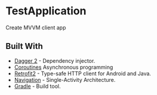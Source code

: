 # TestApplication
Create MVVM client app

## Built With
* [Dagger 2](https://github.com/google/dagger) - Dependency injector.
* [Coroutines]([https://github.com/Kotlin/kotlinx.coroutines]) Asynchronous programming
* [Retrofit2](https://github.com/square/retrofit) - Type-safe HTTP client for Android and Java.
* [Navigation](https://developer.android.com/guide/navigation) - Single-Activity Architecture.
* [Gradle](https://github.com/gradle/gradle) - Build tool.

